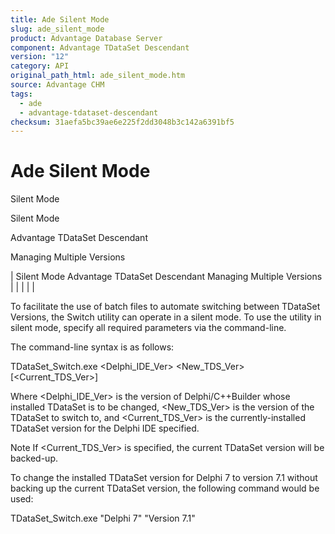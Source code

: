 ```yaml
---
title: Ade Silent Mode
slug: ade_silent_mode
product: Advantage Database Server
component: Advantage TDataSet Descendant
version: "12"
category: API
original_path_html: ade_silent_mode.htm
source: Advantage CHM
tags:
  - ade
  - advantage-tdataset-descendant
checksum: 31aefa5bc39ae6e225f2dd3048b3c142a6391bf5
---
```


# Ade Silent Mode

Silent Mode

Silent Mode

Advantage TDataSet Descendant

Managing Multiple Versions

| Silent Mode  Advantage TDataSet Descendant  Managing Multiple Versions |  |  |  |  |

To facilitate the use of batch files to automate switching between TDataSet Versions, the Switch utility can operate in a silent mode. To use the utility in silent mode, specify all required parameters via the command-line.

The command-line syntax is as follows:

TDataSet\_Switch.exe <Delphi\_IDE\_Ver> <New\_TDS\_Ver> [<Current\_TDS\_Ver>]

Where <Delphi\_IDE\_Ver> is the version of Delphi/C++Builder whose installed TDataSet is to be changed, <New\_TDS\_Ver> is the version of the TDataSet to switch to, and <Current\_TDS\_Ver> is the currently-installed TDataSet version for the Delphi IDE specified.

Note If <Current\_TDS\_Ver> is specified, the current TDataSet version will be backed-up.

To change the installed TDataSet version for Delphi 7 to version 7.1 without backing up the current TDataSet version, the following command would be used:

TDataSet\_Switch.exe "Delphi 7" "Version 7.1"
